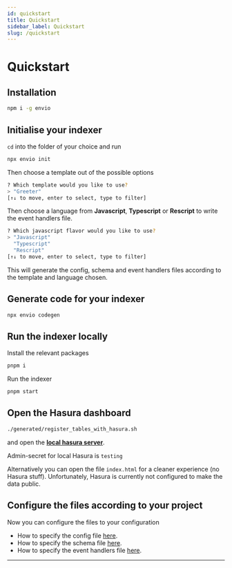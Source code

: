 ```yaml
---
id: quickstart
title: Quickstart
sidebar_label: Quickstart
slug: /quickstart
---
```




# Quickstart

## Installation

```bash
npm i -g envio
```

## Initialise your indexer

`cd` into the folder of your choice and run 
```bash
npx envio init
```

Then choose a template out of the possible options
```bash
? Which template would you like to use?  
> "Greeter"
[↑↓ to move, enter to select, type to filter]
```
Then choose a language from **Javascript**, **Typescript** or **Rescript** to write the event handlers file.
```bash
? Which javascript flavor would you like to use?  
> "Javascript"
  "Typescript"
  "Rescript"
[↑↓ to move, enter to select, type to filter]
```

This will generate the config, schema and event handlers files according to the template and language chosen.
## Generate code for your indexer

```bash
npx envio codegen
```

## Run the indexer locally

Install the relevant packages
```bash
pnpm i
```
Run the indexer
```bash
pnpm start
```
## Open the Hasura dashboard
<!-- ```bash
pnpm open-dashboard
``` -->

<!-- todo, swap the bellow command with above -->

```bash
./generated/register_tables_with_hasura.sh
```
and open the [**local hasura server**](http://localhost:8080/console).

Admin-secret for local Hasura is `testing` 

Alternatively you can open the file `index.html` for a cleaner experience (no Hasura stuff). Unfortunately, Hasura is currently not configured to make the data public.

## Configure the files according to your project
Now you can configure the files to your configuration

- How to specify the config file [here](./configuration-file).
- How to specify the schema file [here](./schema).
- How to specify the event handlers file [here](./event-handlers).


---